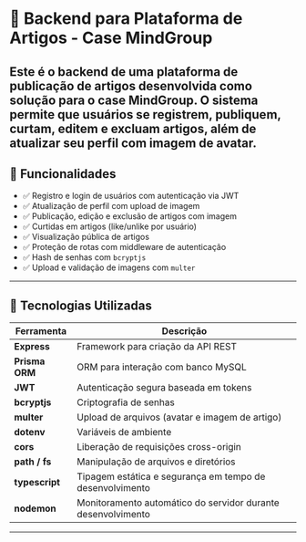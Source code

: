 # 🧠 Backend para Plataforma de Artigos - Case MindGroup

Este é o backend de uma plataforma de publicação de artigos desenvolvida como solução para o **case MindGroup**. 
O sistema permite que usuários se registrem, publiquem, curtam, editem e excluam artigos, além de atualizar seu perfil com imagem de avatar.
---
## 🚀 Funcionalidades

- ✅ Registro e login de usuários com autenticação via JWT
- ✅ Atualização de perfil com upload de imagem
- ✅ Publicação, edição e exclusão de artigos com imagem
- ✅ Curtidas em artigos (like/unlike por usuário)
- ✅ Visualização pública de artigos
- ✅ Proteção de rotas com middleware de autenticação
- ✅ Hash de senhas com `bcryptjs`
- ✅ Upload e validação de imagens com `multer`
---
## 🧰 Tecnologias Utilizadas

| Ferramenta        | Descrição                                          |
|-------------------|----------------------------------------------------|
| **Express**       | Framework para criação da API REST                 |
| **Prisma ORM**    | ORM para interação com banco MySQL                 |
| **JWT**           | Autenticação segura baseada em tokens              |
| **bcryptjs**      | Criptografia de senhas                             |
| **multer**        | Upload de arquivos (avatar e imagem de artigo)     |
| **dotenv**        | Variáveis de ambiente                              |
| **cors**          | Liberação de requisições cross-origin              |
| **path / fs**     | Manipulação de arquivos e diretórios               |
| **typescript**    | Tipagem estática e segurança em tempo de desenvolvimento |
| **nodemon**       | Monitoramento automático do servidor durante desenvolvimento |

---
